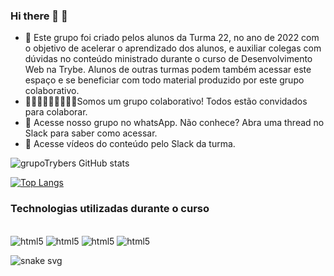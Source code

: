 ### Hi there 👋 💚


- 🔭 Este grupo foi criado pelos alunos da Turma 22, no ano de 2022 com o objetivo de acelerar o aprendizado dos alunos, e auxiliar colegas com dúvidas no conteúdo ministrado durante o curso de Desenvolvimento Web na Trybe. Alunos de outras turmas podem também acessar este espaço e se beneficiar com todo material produzido por este grupo colaborativo.
- 🙋🏾‍♂️🙋🙋‍♀️🙋🏾‍♀️Somos um grupo colaborativo! Todos estão convidados para colaborar. 
- 💬 Acesse nosso grupo no whatsApp. Não conhece? Abra uma thread no Slack para saber como acessar.
- 🎥 Acesse vídeos do conteúdo pelo Slack da turma. 


![grupoTrybers GitHub stats](https://github-readme-stats.vercel.app/api?username=grupoTrybers&show_icons=true&theme=radical)

[![Top Langs](https://github-readme-stats.vercel.app/api/top-langs/?username=grupoTrybers)](https://github.com/grupoTrybers/github-readme-stats)


### Technologias utilizadas durante o curso

<div style="display: inline_block"><br/>
  <image alt="html5" src="https://img.shields.io/badge/HTML5-E34F26?style=for-the-badge&logo=html5&logoColor=white" />
  <image alt="html5" src="https://img.shields.io/badge/CSS-239120?&style=for-the-badge&logo=css3&logoColor=white" />
  <image alt="html5" src="https://img.shields.io/badge/JavaScript-F7DF1E?style=for-the-badge&logo=javascript&logoColor=black" />
  <image alineg=center alt="html5" src="https://img.shields.io/badge/React-20232A?style=for-the-badge&logo=react&logoColor=61DAFB" />
</div>

![snake svg](https://github.com/grupoTrybers/grupoTrybers/blob/output/github-contribution-grid-snake.svg)

